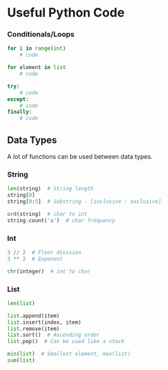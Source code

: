 # Useful Python Code

### Conditionals/Loops

```python
for i in range(int)
	# code

for element in list
	# code

try:
	# code
except:
	# code
finally:
	# code
```

## Data Types

A lot of functions can be used between data types.

### String

```python
len(string)  # String length
string[0]
string[0:5]  # Substring - [inclusive : exclusive]

ord(string)  # char to int
string.count('a')  # char frequency 
```

### Int

```python
3 // 2  # Floor division
3 ** 2  # Exponent

chr(integer)  # int to char
```

### List

```python 
len(list)

list.append(item)
list.insert(index, item)
list.remove(item)
list.sort()  # Ascending order
list.pop()  # Can be used like a stack

min(list)  # Smallest element, max(list)
sum(list)
```